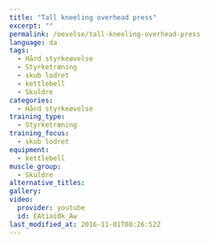 ```yaml
---
title: "Tall kneeling overhead press"
excerpt: ""
permalink: /oevelse/tall-kneeling-overhead-press
language: da
tags:
  - Hård styrkeøvelse
  - Styrketræning
  - skub lodret
  - kettlebell
  - Skuldre
categories:
  - Hård styrkeøvelse
training_type: 
  - Styrketræning
training_focus: 
  - skub lodret
equipment:
  - kettlebell
muscle_group:
  - Skuldre
alternative_titles:
gallery:
video:
  provider: youtube
  id: EAtiai0k_Aw
last_modified_at: 2016-11-01T08:26:52Z
---
```




